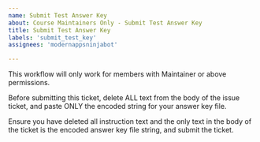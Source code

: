 ```yaml
---
name: Submit Test Answer Key
about: Course Maintainers Only - Submit Test Answer Key
title: Submit Test Answer Key
labels: 'submit_test_key'
assignees: 'modernappsninjabot'

---
```

This workflow will only work for members with Maintainer or above permissions. 

Before submitting this ticket, delete ALL text from the body of the issue ticket, and paste ONLY the encoded string for your answer key file. 

Ensure you have deleted all instruction text and the only text in the body of the ticket is the encoded answer key file string, and submit the ticket.

